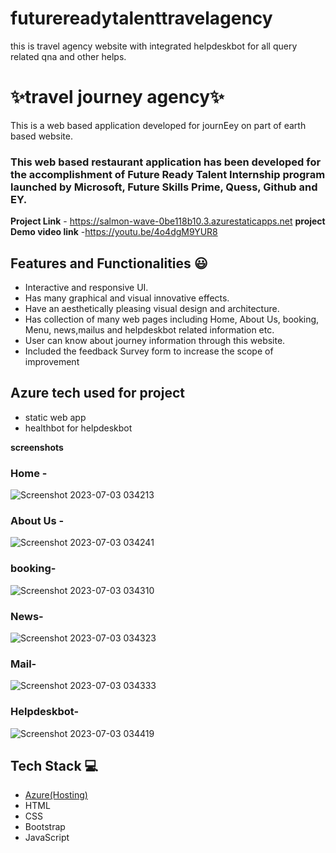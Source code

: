 # futurereadytalenttravelagency
this is travel agency website with integrated helpdeskbot for all query related qna and other helps.
# ✨travel journey agency✨

This is a web based application developed for journEey on part of earth based website.

### This web based restaurant application has been developed for the accomplishment of Future Ready Talent Internship program launched by Microsoft, Future Skills Prime, Quess, Github and EY.


**Project Link** - https://salmon-wave-0be118b10.3.azurestaticapps.net 
**project Demo video link** -https://youtu.be/4o4dgM9YUR8


## Features and Functionalities 😃

- Interactive and responsive UI.
- Has many graphical and visual innovative effects.
- Have an aesthetically pleasing visual design and architecture.
- Has collection of many web pages including Home, About Us, booking, Menu, news,mailus and helpdeskbot related information etc.
- User can know about journey information through this website.
- Included the feedback Survey form to increase the scope of improvement

## Azure tech used for project
- static web app
- healthbot for helpdeskbot






**screenshots**
### Home -


![Screenshot 2023-07-03 034213](https://github.com/Phsus/futurereadytalenttravelagency/assets/86531670/edc943df-17de-4971-9fd8-7f41196c3c59)

   

### About Us -



![Screenshot 2023-07-03 034241](https://github.com/Phsus/futurereadytalenttravelagency/assets/86531670/18140734-e316-4532-aed5-15aeaf1ad8bb)

### booking-




![Screenshot 2023-07-03 034310](https://github.com/Phsus/futurereadytalenttravelagency/assets/86531670/0cdef2a5-4e1a-4dd9-ac8d-dce82cb3f1fc)

### News-




![Screenshot 2023-07-03 034323](https://github.com/Phsus/futurereadytalenttravelagency/assets/86531670/85ef7742-49bc-40c4-b0b8-9952237e56cf)

### Mail-



![Screenshot 2023-07-03 034333](https://github.com/Phsus/futurereadytalenttravelagency/assets/86531670/d29b46d6-8890-40e0-81d8-021b4c9994db)

### Helpdeskbot-
![Screenshot 2023-07-03 034419](https://github.com/Phsus/futurereadytalenttravelagency/assets/86531670/93db807b-395b-426f-b07b-f2fa0d590204)




## Tech Stack 💻

- [Azure(Hosting)](https://azure.microsoft.com/en-in/features/azure-portal/)
- HTML
- CSS
- Bootstrap
- JavaScript
